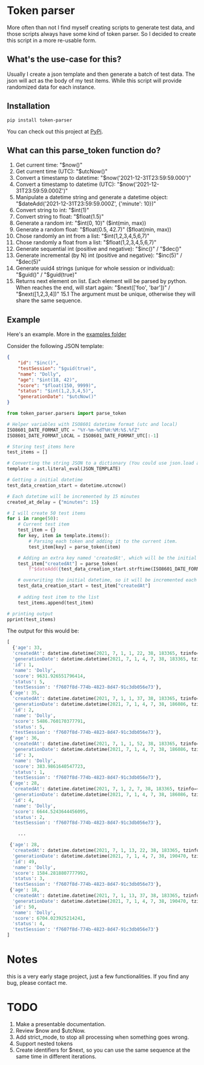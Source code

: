 # Token parser
More often than not I find myself creating scripts to generate test data, and those scripts 
always have some kind of token parser. So I decided to create this script in a more re-usable form.

## What's the use-case for this?
Usually I create a json template and then generate a batch of test data. The json will act as the body of my test items.
While this script will provide randomized data for each instance.

## Installation
```shell
pip install token-parser
```
You can check out this project at [PyPi](https://pypi.org/project/token-parser/).


## What can this parse_token function do?
1. Get current time: "$now()"
2. Get current time (UTC): "$utcNow()"
3. Convert a timestamp to datetime: "$now('2021-12-31T23:59:59.000')"
4. Convert a timestamp to datetime (UTC): "$now('2021-12-31T23:59:59.000Z')"
5. Manipulate a datetime string and generate a datetime object: "$dateAdd('2021-12-31T23:59:59.000Z', {'minute': 10})"
6. Convert string to int: "$int(1)"
7. Convert string to float: "$float(1.5)"
8. Generate a random int: "$int(0, 10)" ($int(min, max))
9. Generate a random float: "$float(0.5, 42.7)" ($float(min, max))
10. Chose randomly an int from a list: "$int(1,2,3,4,5,6,7)"
11. Chose randomly a float from a list: "$float(1,2,3,4,5,6,7)"
12. Generate sequential int (positive and negative): "$inc()" / "$dec()"
13. Generate incremental (by N) int (positive and negative): "$inc(5)" / "$dec(5)"
14. Generate uuid4 strings (unique for whole session or individual): "$guid()" / "$guid(true)"
15. Returns next element on list. Each element will be parsed by python. When reaches the end, will start again: "$next(['foo', 'bar'])" / "$next([1,2,3,4])"
    15.1 The argument must be unique, otherwise they will share the same sequence. 

## Example
Here's an example. More in the [examples folder](https://github.com/brenordv/token-parser-py/tree/master/examples)

Consider the following JSON template:
```json
{
    "id": "$inc()",
    "testSession": "$guid(true)",
    "name": "Dolly",
    "age": "$int(18, 42)",
    "score": "$float(150, 9999)",
    "status": "$int(1,2,3,4,5)",
    "generationDate": "$utcNow()"    
}
```

```python
from token_parser.parsers import parse_token

# Helper variables with ISO8601 datetime format (utc and local)
ISO8601_DATE_FORMAT_UTC = "%Y-%m-%dT%H:%M:%S.%fZ"
ISO8601_DATE_FORMAT_LOCAL = ISO8601_DATE_FORMAT_UTC[:-1]

# Storing test items here
test_items = []

# Converting the string JSON to a dictionary (You could use json.load and get it from a file)
template = ast.literal_eval(JSON_TEMPLATE)

# Getting a initial datetime
test_data_creation_start = datetime.utcnow()

# Each datetime will be incremented by 15 minutes
created_at_delay = {"minutes": 15}

# I will create 50 test items
for i in range(50):
    # Current test item
    test_item = {}
    for key, item in template.items():
        # Parsing each token and adding it to the current item.
        test_item[key] = parse_token(item)

    # Adding an extra key named 'createdAt', which will be the initial date + 15 minutes
    test_item["createdAt"] = parse_token(
        f"$dateAdd({test_data_creation_start.strftime(ISO8601_DATE_FORMAT_UTC)}, {created_at_delay})")

    # overwriting the initial datetime, so it will be incremented each time
    test_data_creation_start = test_item["createdAt"]
    
    # adding test item to the list
    test_items.append(test_item)

# printing output
pprint(test_items)
```

The output for this would be:
```python
[
  {'age': 33,
  'createdAt': datetime.datetime(2021, 7, 1, 1, 22, 38, 183365, tzinfo=<UTC>),
  'generationDate': datetime.datetime(2021, 7, 1, 4, 7, 38, 183365, tzinfo=<UTC>),
  'id': 1,
  'name': 'Dolly',
  'score': 9631.926551796414,
  'status': 5,
  'testSession': 'f7607f8d-774b-4823-8d47-91c3db056e73'},
 {'age': 35,
  'createdAt': datetime.datetime(2021, 7, 1, 1, 37, 38, 183365, tzinfo=<UTC>),
  'generationDate': datetime.datetime(2021, 7, 1, 4, 7, 38, 186086, tzinfo=<UTC>),
  'id': 2,
  'name': 'Dolly',
  'score': 5486.760170377791,
  'status': 5,
  'testSession': 'f7607f8d-774b-4823-8d47-91c3db056e73'},
 {'age': 36,
  'createdAt': datetime.datetime(2021, 7, 1, 1, 52, 38, 183365, tzinfo=<UTC>),
  'generationDate': datetime.datetime(2021, 7, 1, 4, 7, 38, 186086, tzinfo=<UTC>),
  'id': 3,
  'name': 'Dolly',
  'score': 383.9861640547723,
  'status': 1,
  'testSession': 'f7607f8d-774b-4823-8d47-91c3db056e73'},
 {'age': 28,
  'createdAt': datetime.datetime(2021, 7, 1, 2, 7, 38, 183365, tzinfo=<UTC>),
  'generationDate': datetime.datetime(2021, 7, 1, 4, 7, 38, 186086, tzinfo=<UTC>),
  'id': 4,
  'name': 'Dolly',
  'score': 6644.5243644456095,
  'status': 2,
  'testSession': 'f7607f8d-774b-4823-8d47-91c3db056e73'},

    ...

 {'age': 28,
  'createdAt': datetime.datetime(2021, 7, 1, 13, 22, 38, 183365, tzinfo=<UTC>),
  'generationDate': datetime.datetime(2021, 7, 1, 4, 7, 38, 190470, tzinfo=<UTC>),
  'id': 49,
  'name': 'Dolly',
  'score': 1584.2818807777992,
  'status': 3,
  'testSession': 'f7607f8d-774b-4823-8d47-91c3db056e73'},
 {'age': 18,
  'createdAt': datetime.datetime(2021, 7, 1, 13, 37, 38, 183365, tzinfo=<UTC>),
  'generationDate': datetime.datetime(2021, 7, 1, 4, 7, 38, 190470, tzinfo=<UTC>),
  'id': 50,
  'name': 'Dolly',
  'score': 6704.023925214241,
  'status': 4,
  'testSession': 'f7607f8d-774b-4823-8d47-91c3db056e73'}
]
```

# Notes
this is a very early stage project, just a few functionalities. If you find any bug, please contact me.


# TODO
1. Make a presentable documentation.
2. Review $now and $utcNow.
3. Add strict_mode, to stop all processing when something goes wrong.
4. Support nested tokens
5. Create identifiers for $next, so you can use the same sequence at the same time in different iterations.